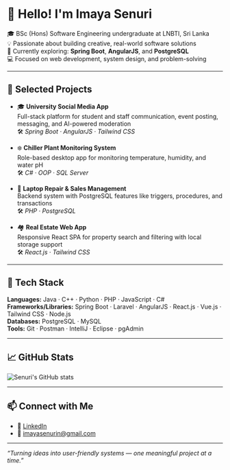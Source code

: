 # 👋 Hello! I'm Imaya Senuri

🎓 BSc (Hons) Software Engineering undergraduate at LNBTI, Sri Lanka  
💡 Passionate about building creative, real-world software solutions  
🌱 Currently exploring: **Spring Boot**, **AngularJS**, and **PostgreSQL**  
💻 Focused on web development, system design, and problem-solving

---

## 💼 Selected Projects

- 🎓 **University Social Media App**  
  Full-stack platform for student and staff communication, event posting, messaging, and AI-powered moderation  
  🛠️ *Spring Boot · AngularJS · Tailwind CSS*

- ❄️ **Chiller Plant Monitoring System**  
  Role-based desktop app for monitoring temperature, humidity, and water pH  
  🛠️ *C# · OOP · SQL Server*

- 🧾 **Laptop Repair & Sales Management**  
  Backend system with PostgreSQL features like triggers, procedures, and transactions  
  🛠️ *PHP · PostgreSQL*

- 🏘️ **Real Estate Web App**  
  Responsive React SPA for property search and filtering with local storage support  
  🛠️ *React.js · Tailwind CSS*

---

## 🧰 Tech Stack

**Languages:** Java · C++ · Python · PHP · JavaScript · C#  
**Frameworks/Libraries:** Spring Boot · Laravel · AngularJS · React.js · Vue.js · Tailwind CSS · Node.js  
**Databases:** PostgreSQL · MySQL  
**Tools:** Git · Postman · IntelliJ · Eclipse · pgAdmin

---

## 📈 GitHub Stats

![Senuri's GitHub stats](https://github-readme-stats.vercel.app/api?username=senuri222&show_icons=true&theme=radical)

---

## 📫 Connect with Me

- 💼 [LinkedIn](https://www.linkedin.com/in/imaya-senuri-94b357250/)
- 📧 [imayasenurin@gmail.com](mailto:imayasenurin@gmail.com)

---

_“Turning ideas into user-friendly systems — one meaningful project at a time.”_
